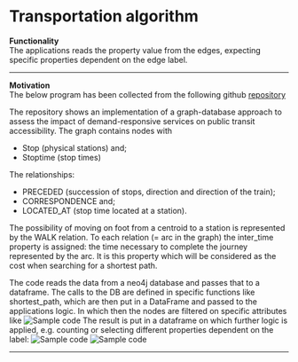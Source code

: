# Transportation algorithm
**Functionality** \
The applications reads the property value from the edges, expecting specific properties dependent on the edge label.

****


**Motivation** \
The below program has been collected from the following github [repository](https://github.com/CathiaLH/GraphDatabase-CombinedTransportNetwork/blob/main/Res_DataFrames.py)

The repository shows an implementation of a graph-database approach to assess the impact of demand-responsive services on public transit accessibility.
The graph contains nodes with 
- Stop (physical stations) and; 
- Stoptime (stop times)

The relationships: 
- PRECEDED (succession of stops, direction and direction of the train);
- CORRESPONDENCE and; 
- LOCATED_AT (stop time located at a station).

The possibility of moving on foot from a centroid to a station is represented by the WALK relation.
To each relation (= arc in the graph) the inter_time property is assigned: the time necessary to complete the journey represented by the arc. It is this property which will be considered as the cost when searching for a shortest path.

The code reads the data from a neo4j database and passes that to a dataframe. The calls to the DB are defined in specific functions like shortest_path, which are then put in a DataFrame and passed to the applications logic. In which then the nodes are filtered on specific attributes like 
![Sample code](../../../../../docs/media/benchmarks/P7-1.png)
The result is put in a dataframe on which further logic is applied, e.g. counting or selecting different properties dependent on the label:
![Sample code](../../../../../docs/media/benchmarks/P7-2.png)
![Sample code](../../../../../docs/media/benchmarks/P7-3.png)

****
